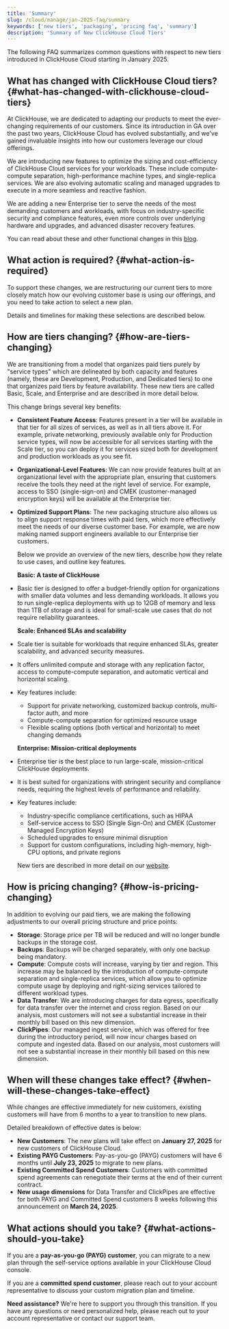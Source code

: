 ```yaml
---
title: 'Summary'
slug: /cloud/manage/jan-2025-faq/summary
keywords: ['new tiers', 'packaging', 'pricing faq', 'summary']
description: 'Summary of New ClickHouse Cloud Tiers'
---
```


The following FAQ summarizes common questions with respect to new tiers introduced in ClickHouse Cloud starting in January 2025.

## What has changed with ClickHouse Cloud tiers? {#what-has-changed-with-clickhouse-cloud-tiers}

At ClickHouse, we are dedicated to adapting our products to meet the ever-changing requirements of our customers. Since its introduction in GA over the past two years, ClickHouse Cloud has evolved substantially, and we've gained invaluable insights into how our customers leverage our cloud offerings.

We are introducing new features to optimize the sizing and cost-efficiency of ClickHouse Cloud services for your workloads. These include compute-compute separation, high-performance machine types, and single-replica services. We are also evolving automatic scaling and managed upgrades to execute in a more seamless and reactive fashion.

We are adding a new Enterprise tier to serve the needs of the most demanding customers and workloads, with focus on industry-specific security and compliance features, even more controls over underlying hardware and upgrades, and advanced disaster recovery features.

You can read about these and other functional changes in this [blog](https://clickhouse.com/blog/evolution-of-clickhouse-cloud-new-features-superior-performance-tailored-offerings).

## What action is required? {#what-action-is-required}

To support these changes, we are restructuring our current tiers to more closely match how our evolving customer base is using our offerings, and you need to take action to select a new plan.

Details and timelines for making these selections are described below.

## How are tiers changing? {#how-are-tiers-changing}

We are transitioning from a model that organizes paid tiers purely by "service types" which are delineated by both capacity and features (namely, these are Development, Production, and Dedicated tiers) to one that organizes paid tiers by feature availability. These new tiers are called Basic, Scale, and Enterprise and are described in more detail below.

This change brings several key benefits:

* **Consistent Feature Access**: Features present in a tier will be available in that tier for all sizes of services, as well as in all tiers above it. For example, private networking, previously available only for Production service types, will now be accessible for all services starting with the Scale tier, so you can deploy it for services sized both for development and production workloads as you see fit.

* **Organizational-Level Features**: We can now provide features built at an organizational level with the appropriate plan, ensuring that customers receive the tools they need at the right level of service. For example, access to SSO (single-sign-on) and CMEK (customer-managed encryption keys) will be available at the Enterprise tier.

* **Optimized Support Plans**: The new packaging structure also allows us to align support response times with paid tiers, which more effectively meet the needs of our diverse customer base. For example, we are now making named support engineers available to our Enterprise tier customers.

    Below we provide an overview of the new tiers, describe how they relate to use cases, and outline key features.

    **Basic: A taste of ClickHouse**

* Basic tier is designed to offer a budget-friendly option for organizations with smaller data volumes and less demanding workloads. It allows you to run single-replica deployments with up to 12GB of memory and less than 1TB of storage and is ideal for small-scale use cases that do not require reliability guarantees.

    **Scale: Enhanced SLAs and scalability**

* Scale tier is suitable for workloads that require enhanced SLAs, greater scalability, and advanced security measures.
* It offers unlimited compute and storage with any replication factor, access to compute-compute separation, and automatic vertical and horizontal scaling.
* Key features include:
    * Support for private networking, customized backup controls, multi-factor auth, and more
    * Compute-compute separation for optimized resource usage
    * Flexible scaling options (both vertical and horizontal) to meet changing demands

    **Enterprise: Mission-critical deployments**

* Enterprise tier is the best place to run large-scale, mission-critical ClickHouse deployments.
* It is best suited for organizations with stringent security and compliance needs, requiring the highest levels of performance and reliability.
* Key features include:
    * Industry-specific compliance certifications, such as HIPAA
    * Self-service access to SSO (Single Sign-On) and CMEK (Customer Managed Encryption Keys)
    * Scheduled upgrades to ensure minimal disruption
    * Support for custom configurations, including high-memory, high-CPU options, and private regions

    New tiers are described in more detail on our [website](https://clickhouse.com/pricing).

## How is pricing changing? {#how-is-pricing-changing}

In addition to evolving our paid tiers, we are making the following adjustments to our overall pricing structure and price points:

* **Storage**: Storage price per TB will be reduced and will no longer bundle backups in the storage cost.
* **Backups**: Backups will be charged separately, with only one backup being mandatory.
* **Compute**: Compute costs will increase, varying by tier and region. This increase may be balanced by the introduction of compute-compute separation and single-replica services, which allow you to optimize compute usage by deploying and right-sizing services tailored to different workload types.
* **Data Transfer**: We are introducing charges for data egress, specifically for data transfer over the internet and cross region. Based on our analysis, most customers will not see a substantial increase in their monthly bill based on this new dimension.
* **ClickPipes**: Our managed ingest service, which was offered for free during the introductory period, will now incur charges based on compute and ingested data. Based on our analysis, most customers will not see a substantial increase in their monthly bill based on this new dimension.

## When will these changes take effect? {#when-will-these-changes-take-effect}

While changes are effective immediately for new customers, existing customers will have from 6 months to a year to transition to new plans.

Detailed breakdown of effective dates is below:

* **New Customers**: The new plans will take effect on **January 27, 2025** for new customers of ClickHouse Cloud.
* **Existing PAYG Customers**: Pay-as-you-go (PAYG) customers will have 6 months until **July 23, 2025** to migrate to new plans.
* **Existing Committed Spend Customers**: Customers with committed spend agreements can renegotiate their terms at the end of their current contract.
* **New usage dimensions** for Data Transfer and ClickPipes are effective for both PAYG and Committed Spend customers 8 weeks following this announcement on **March 24, 2025**.

## What actions should you take? {#what-actions-should-you-take}

If you are a **pay-as-you-go (PAYG) customer**, you can migrate to a new plan through the self-service options available in your ClickHouse Cloud console.

If you are a **committed spend customer**, please reach out to your account representative to discuss your custom migration plan and timeline.

**Need assistance?**
We're here to support you through this transition. If you have any questions or need personalized help, please reach out to your account representative or contact our support team.
